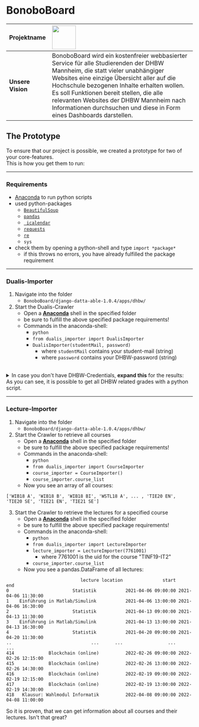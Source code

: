 # BonoboBoard

| **Projektname**   | <img src="https://github.com/Software-Engineering-DHBW/BonoboBoard/blob/main/documents/latex_template/img/BonboBoardLogoWhite.png" height="64">|
| :---------------- | :----------- |
| **Unsere Vision** | BonoboBoard wird ein kostenfreier webbasierter Service für alle Studierenden der DHBW Mannheim, die statt vieler unabhängiger Websites eine einzige Übersicht aller auf die Hochschule bezogenen Inhalte erhalten wollen. Es soll Funktionen bereit stellen, die alle relevanten Websites der DHBW Mannheim nach Informationen durchsuchen und diese in Form eines Dashboards darstellen. |

## The Prototype

To ensure that our project is possible, we created a prototype for two of your core-features.    
This is how you get them to run:

**************************** 

### Requirements
- [Anaconda](https://www.anaconda.com/products/individual) to run python scripts
- used python-packages
  - [``` BeautifulSoup ```](https://anaconda.org/anaconda/beautifulsoup4)
  - [``` pandas ```](https://anaconda.org/anaconda/pandas)
  - [``` icalendar```](https://anaconda.org/conda-forge/icalendar)
  - [``` requests ```](https://anaconda.org/anaconda/requests)
  - [``` re ```](https://anaconda.org/conda-forge/regex)
  - ``` sys ```
- check them by opening a python-shell and type ``` import *package* ```
  - if this throws no errors, you have already fulfilled the package requirement

****************************  

### Dualis-Importer
1. Navigate into the folder 
   - ```BonoboBoard/django-datta-able-1.0.4/apps/dhbw/``` 
2. Start the Dualis-Crawler
   - Open a [**Anaconda**](https://www.anaconda.com/products/individual) shell in the specified folder
   - be sure to fulfill the above specified package requirements!
   - Commands in the anaconda-shell:
     - ```python```
     - ```from dualis_importer import DualisImporter```
     - ```DualisImporter(studentMail, password)```
       - where ```studentMail``` contains your student-mail (string)
       - where ```password``` contains your DHBW-password (string)
<br>

<details> <summary>In case you don't have DHBW-Credentials, <b>expand this</b> for the results:</summary>
    
``` json
{
   "2":{
      "modul":"T3INF1001",
      "subject":"Mathematik I",
      "grade":"18",
      "credits":"80",
      "status":"nan",
      "date":"nan"
   },
   "3":{
      "modul":"T3INF1002",
      "subject":"Theoretische Informatik I",
      "grade":"20",
      "credits":"50",
      "status":"nan",
      "date":"nan"
   },
   "4":{
      "modul":"T3INF1003",
      "subject":"Theoretische Informatik II",
      "grade":"15",
      "credits":"50",
      "status":"nan",
      "date":"nan"
   },
   "5":{
      "modul":"T3INF1004",
      "subject":"Programmieren",
      "grade":"10",
      "credits":"90",
      "status":"nan",
      "date":"nan"
   },
   "6":{
      "modul":"T3INF1005",
      "subject":"SchlÃ¼sselqualifikationen",
      "grade":"15",
      "credits":"50",
      "status":"nan",
      "date":"nan"
   },
   "7":{
      "modul":"T3INF1006",
      "subject":"Technische Informatik I",
      "grade":"16",
      "credits":"50",
      "status":"nan",
      "date":"nan"
   },
   "8":{
      "modul":"T3INF2001",
      "subject":"Mathematik II",
      "grade":"15",
      "credits":"60",
      "status":"nan",
      "date":"nan"
   },
   "9":{
      "modul":"T3INF2002",
      "subject":"Theoretische Informatik III",
      "grade":"14",
      "credits":"60",
      "status":"nan",
      "date":"nan"
   },
   "10":{
      "modul":"T3INF2003",
      "subject":"Software Engineering I",
      "grade":"10",
      "credits":"90",
      "status":"nan",
      "date":"nan"
   },
   "11":{
      "modul":"T3INF2004",
      "subject":"Datenbanken",
      "grade":"11",
      "credits":"60",
      "status":"nan",
      "date":"nan"
   },
   "12":{
      "modul":"T3INF2005",
      "subject":"Technische Informatik II",
      "grade":"15",
      "credits":"80",
      "status":"nan",
      "date":"nan"
   },
   "13":{
      "modul":"T3INF2006",
      "subject":"Kommunikations- und Netztechnik",
      "grade":"10",
      "credits":"50",
      "status":"nan",
      "date":"nan"
   },
   "14":{
      "modul":"T3INF3001",
      "subject":"Software Engineering II",
      "grade":"nan",
      "credits":"nan",
      "status":"nan",
      "date":"nan"
   },
   "15":{
      "modul":"T3INF3002",
      "subject":"IT-Sicherheit",
      "grade":"16",
      "credits":"50",
      "status":"nan",
      "date":"nan"
   },
   "16":{
      "modul":"T3_3101",
      "subject":"Studienarbeit",
      "grade":"nan",
      "credits":"nan",
      "status":"nan",
      "date":"nan"
   },
   "17":{
      "modul":"T3_1000",
      "subject":"Praxisprojekt I",
      "grade":"b",
      "credits":"200",
      "status":"nan",
      "date":"nan"
   },
   "18":{
      "modul":"T3_2000",
      "subject":"Praxisprojekt II",
      "grade":"25",
      "credits":"200",
      "status":"nan",
      "date":"nan"
   },
   "19":{
      "modul":"T3_3000",
      "subject":"Praxisprojekt III",
      "grade":"nan",
      "credits":"nan",
      "status":"nan",
      "date":"nan"
   },
   "21":{
      "modul":"T3INF4104",
      "subject":"Elektrotechnik",
      "grade":"16",
      "credits":"30",
      "status":"nan",
      "date":"nan"
   },
   "22":{
      "modul":"T3INF4105",
      "subject":"Physik",
      "grade":"14",
      "credits":"50",
      "status":"nan",
      "date":"nan"
   },
   "23":{
      "modul":"T3INF4302",
      "subject":"Systemarchitekturen der Informationstechnik",
      "grade":"nan",
      "credits":"nan",
      "status":"nan",
      "date":"nan"
   },
   "24":{
      "modul":"T3INF4303",
      "subject":"Computergraphik und Bildverarbeitung",
      "grade":"nan",
      "credits":"nan",
      "status":"nan",
      "date":"nan"
   },
   "25":{
      "modul":"T3INF4111",
      "subject":"Grundlagen der Hard- und Software (MA-TINF19IT2)",
      "grade":"13",
      "credits":"50",
      "status":"nan",
      "date":"nan"
   },
   "26":{
      "modul":"T3INF4252",
      "subject":"Messdatenerfassung und -verarbeitung",
      "grade":"15",
      "credits":"50",
      "status":"nan",
      "date":"nan"
   },
   "27":{
      "modul":"T3INF4275",
      "subject":"Business Process Management",
      "grade":"15",
      "credits":"50",
      "status":"nan",
      "date":"nan"
   },
   "28":{
      "modul":"T3INF4331",
      "subject":"Maschinelles Lernen",
      "grade":"18",
      "credits":"50",
      "status":"nan",
      "date":"nan"
   },
   "29":{
      "modul":"T3INF4367",
      "subject":"EinfÃ¼hrung in die Robotik",
      "grade":"22",
      "credits":"50",
      "status":"nan",
      "date":"nan"
   },
   "33":{
      "modul":"T3_3300",
      "subject":"Bachelorarbeit",
      "grade":"nan",
      "credits":"nan",
      "status":"nan",
      "date":"nan"
   },
   "GPA":{
      "total_gpa_grade":"1,6",
      "major_subject_gpa_grade":"1,6"
   }
}

```
</details>    
As you can see, it is possible to get all DHBW related grades with a python script.    

****************************    

### Lecture-Importer

1. Navigate into the folder 
   - ```BonoboBoard/django-datta-able-1.0.4/apps/dhbw/``` 
2. Start the Crawler to retrieve all courses
   - Open a [**Anaconda**](https://www.anaconda.com/products/individual) shell in the specified folder
   - be sure to fulfill the above specified package requirements!
   - Commands in the anaconda-shell:
     - ```python```
     - ```from dualis_importer import CourseImporter```
     - ```course_importer = CourseImporter()```
     - ```course_importer.course_list```
   - Now you see an array of all courses:
``` 
['WIB18 A', 'WIB18 B', 'WIB18 BI', 'WSTL18 A', ... , 'TIE20 EN', 'TIE20 SE', 'TIE21 EN', 'TIE21 SE']
```

3. Start the Crawler to retrieve the lectures for a specified course
   - Open a [**Anaconda**](https://www.anaconda.com/products/individual) shell in the specified folder
   - be sure to fulfill the above specified package requirements!
   - Commands in the anaconda-shell:
     - ```python```
     - ```from dualis_importer import LectureImporter```
     - ```lecture_importer = LectureImporter(7761001)```
       - where 7761001 is the uid for the course "TINF19-IT2"
     - ```course_importer.course_list```
   - Now you see a pandas.DataFrame of all lectures:
``` 
                            lecture location               start                 end
0                        Statistik           2021-04-06 09:00:00 2021-04-06 11:30:00
1    Einführung in Matlab/Simulink           2021-04-06 13:00:00 2021-04-06 16:30:00
2                        Statistik           2021-04-13 09:00:00 2021-04-13 11:30:00
3    Einführung in Matlab/Simulink           2021-04-13 13:00:00 2021-04-13 16:30:00
4                        Statistik           2021-04-20 09:00:00 2021-04-20 11:30:00
..                              ...      ...                 ...                 ...
414             Blockchain (online)          2022-02-26 09:00:00 2022-02-26 12:15:00
415             Blockchain (online)          2022-02-26 13:00:00 2022-02-26 14:30:00
416             Blockchain (online)          2022-02-19 09:00:00 2022-02-19 12:15:00
417             Blockchain (online)          2022-02-19 13:00:00 2022-02-19 14:30:00
418   Klausur: Wahlmodul Informatik          2022-04-08 09:00:00 2022-04-08 11:00:00
``` 

So it is proven, that we can get information about all courses and their lectures. Isn't that great?

